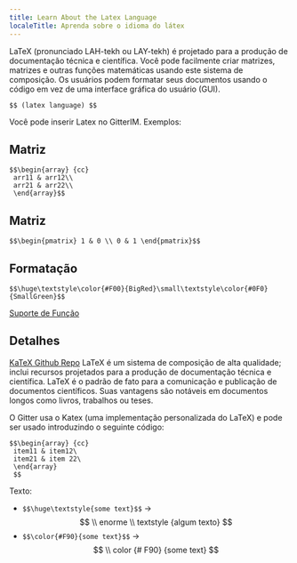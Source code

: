 ```yaml
---
title: Learn About the Latex Language
localeTitle: Aprenda sobre o idioma do látex
---
```

LaTeX (pronunciado LAH-tekh ou LAY-tekh) é projetado para a produção de documentação técnica e científica. Você pode facilmente criar matrizes, matrizes e outras funções matemáticas usando este sistema de composição. Os usuários podem formatar seus documentos usando o código em vez de uma interface gráfica do usuário (GUI).

`$$ (latex language) $$`

Você pode inserir Latex no GitterIM. Exemplos:

## Matriz
```
$$\begin{array} {cc} 
 arr11 & arr12\\ 
 arr21 & arr22\\ 
 \end{array}$$ 
```

## Matriz
```
$$\begin{pmatrix} 1 & 0 \\ 0 & 1 \end{pmatrix}$$ 
```

## Formatação
```
$$\huge\textstyle\color{#F00}{BigRed}\small\textstyle\color{#0F0}{SmallGreen}$$ 
```

[Suporte de Função](https://github.com/Khan/KaTeX/wiki/Function-Support-in-KaTeX)

## Detalhes

[KaTeX Github Repo](https://github.com/Khan/KaTeX) LaTeX é um sistema de composição de alta qualidade; inclui recursos projetados para a produção de documentação técnica e científica. LaTeX é o padrão de fato para a comunicação e publicação de documentos científicos. Suas vantagens são notáveis ​​em documentos longos como livros, trabalhos ou teses.

O Gitter usa o Katex (uma implementação personalizada do LaTeX) e pode ser usado introduzindo o seguinte código:
```
$$\begin{array} {cc} 
 item11 & item12\ 
 item21 & item 22\ 
 \end{array} 
 $$ 
```

Texto:

*   `$$\huge\textstyle{some text}$$` -> $$ \\ enorme \\ textstyle {algum texto} $$
*   `$$\color{#F90}{some text}$$` -> $$ \\ color {# F90} {some text} $$